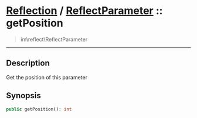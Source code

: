 # [Reflection](reflect.md) / [ReflectParameter](reflect-ReflectParameter.md) :: getPosition
 > im\reflect\ReflectParameter
____

## Description
Get the position of this parameter

## Synopsis
```php
public getPosition(): int
```
